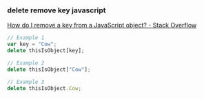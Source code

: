 ### delete remove key javascript


[How do I remove a key from a JavaScript object? - Stack Overflow](https://stackoverflow.com/questions/3455405/how-do-i-remove-a-key-from-a-javascript-object "How do I remove a key from a JavaScript object? - Stack Overflow")




```js
// Example 1
var key = "Cow";
delete thisIsObject[key]; 

// Example 2
delete thisIsObject["Cow"];

// Example 3
delete thisIsObject.Cow;
```
